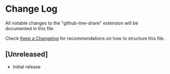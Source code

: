 # Change Log
All notable changes to the "github-line-share" extension will be documented in this file.

Check [Keep a Changelog](http://keepachangelog.com/) for recommendations on how to structure this file.

## [Unreleased]
- Initial release